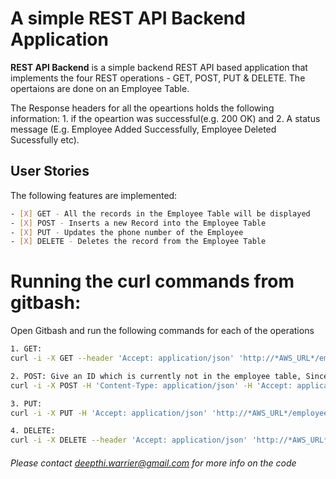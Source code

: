 # A simple REST API Backend Application

**REST API Backend** is a simple backend REST API based application that implements the four REST operations - GET, POST, PUT & DELETE. The opertaions are done on an Employee Table.

The Response headers for all the opeartions holds the following information:
	1. if the opeartion was successful(e.g. 200 OK) and
	2. A status message (E.g. Employee Added Successfully, Employee Deleted Sucessfully etc).

## User Stories

The following features are implemented:
```sh
- [X] GET - All the records in the Employee Table will be displayed
- [X] POST - Inserts a new Record into the Employee Table
- [X] PUT - Updates the phone number of the Employee
- [X] DELETE - Deletes the record from the Employee Table
```

Running the curl commands from gitbash:
=======================================
Open Gitbash and run the following commands for each of the operations
```sh
1. GET:
curl -i -X GET --header 'Accept: application/json' 'http://*AWS_URL*/employeedetails'

2. POST: Give an ID which is currently not in the employee table, Since Id is the Primary Key
curl -i -X POST -H 'Content-Type: application/json' -H 'Accept: application/json' 'http://*AWS_URL*/employee' -d '{"Id": 6, "firstName": "test6", "lastName": "test6", "phoneNumber": "test6", "emailId": "test6@gmail.com", "age": 6}'

3. PUT:
curl -i -X PUT -H 'Accept: application/json' 'http://*AWS_URL*/employee/6/123456' -d '{"Id": 6, "phoneNumber": "123456"}'

4. DELETE:
curl -i -X DELETE --header 'Accept: application/json' 'http://*AWS_URL*/employee/delete/6'
```

###### *Please contact deepthi.warrier@gmail.com for more info on the code*
